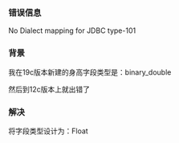 
### 错误信息

No Dialect mapping for JDBC type-101

### 背景

我在19c版本新建的身高字段类型是：binary_double

然后到12c版本上就出错了

### 解决

将字段类型设计为：Float
